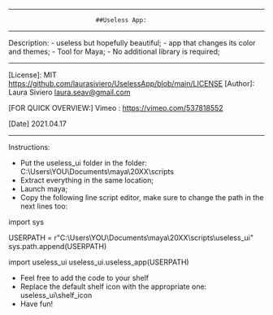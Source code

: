 *************************************************************************

                            ##Useless App:

*************************************************************************
Description: - useless but hopefully beautiful;
             - app that changes its color and themes;
             - Tool for Maya;
             - No additional library is required;

*************************************************************************
 [License]: MIT https://github.com/laurasiviero/UselessApp/blob/main/LICENSE
 [Author]: Laura Siviero
         laura.seav@gmail.com
 
 [FOR QUICK OVERVIEW:]
 Vimeo : https://vimeo.com/537818552
 
 [Date] 2021.04.17
*************************************************************************

Instructions:
   - Put the useless_ui folder in the folder: 
     C:\Users\YOU\Documents\maya\20XX\scripts
   - Extract everything in the same location;
   - Launch maya;
   - Copy the following line script editor, make sure to change the path in the next lines too:


import sys

USERPATH = r"C:\Users\YOU\Documents\maya\20XX\scripts\useless_ui"
sys.path.append(USERPATH)

import useless_ui
useless_ui.useless_app(USERPATH)
 
 
 - Feel free to add the code to your shelf
 - Replace the default shelf icon with the appropriate one: useless_ui\shelf_icon
 - Have fun!
